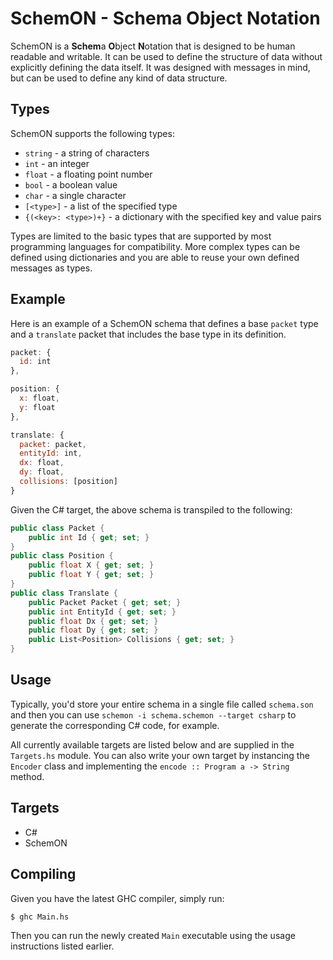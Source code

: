 # SchemON - Schema Object Notation

SchemON is a **Schem**a **O**bject **N**otation that is designed to be human readable and writable. It can be used to define the structure of data without explicitly defining the data itself. It was designed with messages in mind, but can be used to define any kind of data structure.

## Types

SchemON supports the following types:
* `string` - a string of characters
* `int` - an integer
* `float` - a floating point number
* `bool` - a boolean value
* `char` - a single character
* `[<type>]` - a list of the specified type
* `{(<key>: <type>)+}` - a dictionary with the specified key and value pairs

Types are limited to the basic types that are supported by most programming languages for compatibility. More complex types can be defined using dictionaries and you are able to reuse your own defined messages as types.

## Example

Here is an example of a SchemON schema that defines a base `packet` type and a `translate` packet that includes the base type in its definition.

```js
packet: {
  id: int
},

position: {
  x: float,
  y: float
},

translate: {
  packet: packet,
  entityId: int,
  dx: float,
  dy: float,
  collisions: [position]
}
```

Given the C# target, the above schema is transpiled to the following:

```cs
public class Packet {
    public int Id { get; set; }
}
public class Position {
    public float X { get; set; }
    public float Y { get; set; }
}
public class Translate {
    public Packet Packet { get; set; }
    public int EntityId { get; set; }
    public float Dx { get; set; }
    public float Dy { get; set; }
    public List<Position> Collisions { get; set; }
}
```

## Usage

Typically, you'd store your entire schema in a single file called `schema.son` and then you can use `schemon -i schema.schemon --target csharp` to generate the corresponding C# code, for example.

All currently available targets are listed below and are supplied in the `Targets.hs` module. You can also write your own target by instancing the `Encoder` class and implementing the `encode :: Program a -> String` method.

## Targets

* C#
* SchemON

## Compiling

Given you have the latest GHC compiler, simply run:
```bash
$ ghc Main.hs
```

Then you can run the newly created `Main` executable using the usage instructions listed earlier.